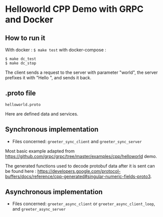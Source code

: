 # Helloworld CPP Demo with GRPC and Docker

## How to run it
With docker : `$ make test`
with docker-compose :
```
$ make dc_test
$ make dc_stop
```
The client sends a request to the server with parameter "world", the server prefixes it with "Hello ", and sends it back.

## .proto file
`helloworld.proto`

Here are defined data and services.

## Synchronous implementation
- Files concerned: `greeter_sync_client` and `greeter_sync_server`

Most basic example adapted from https://github.com/grpc/grpc/tree/master/examples/cpp/helloworld demo.

The generated functions used to decode protobuf data after it is sent can be found here : https://developers.google.com/protocol-buffers/docs/reference/cpp-generated#singular-numeric-fields-proto3.

## Asynchronous implementation
- Files concerned: `greeter_async_client` or `greeter_async_client_loop`, and `greeter_async_server`

Asynchronous example adapted from https://github.com/grpc/grpc/tree/master/examples/cpp/helloworld#writing-asynchronous-client-and-server demo.

What's new : the use of `CompletionQueue` API to manage asynchronicity.

`greeter_async_client_loop` loops to repeat the message sent only once by `greeter_async_client`.